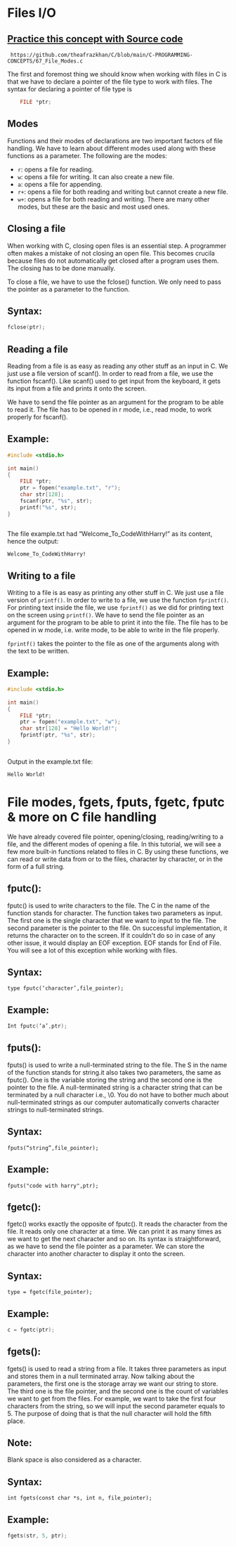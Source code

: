 # Files I/O

## [Practice this concept with Source code ](https://github.com/theafrazkhan/C/blob/main/C-PROGRAMMING-CONCEPTS/67_File_Modes.c)

```
 https://github.com/theafrazkhan/C/blob/main/C-PROGRAMMING-CONCEPTS/67_File_Modes.c
```

The first and foremost thing we should know when working with files in C is that we have to declare a pointer of the file type to work with files. The syntax for declaring a pointer of file type is
``` c
    FILE *ptr;
 ```

## Modes
Functions and their modes of declarations are two important factors of file handling. We have to learn about different modes used along with these functions as a parameter. The following are the modes:

- ```r```: opens a file for reading.
- ```w```: opens a file for writing. It can also create a new file.
- ```a```: opens a file for appending.
- ```r+```: opens a file for both reading and writing but cannot create a new file.
- ```w+```: opens a file for both reading and writing.
There are many other modes, but these are the basic and most used ones.

 

## Closing a file
When working with C, closing open files is an essential step. A programmer often makes a mistake of not closing an open file. This becomes crucila because files do not automatically get closed after a program uses them. The closing has to be done manually. 

To close a file, we have to use the fclose() function. We only need to pass the pointer as a parameter to the function.

## Syntax:
``` c
fclose(ptr);
 ```

## Reading a file
Reading from a file is as easy as reading any other stuff as an input in C. We just use a file version of scanf(). In order to read from a file, we use the function fscanf(). Like scanf() used to get input from the keyboard, it gets its input from a file and prints it onto the screen. 

We have to send the file pointer as an argument for the program to be able to read it. The file has to be opened in r mode, i.e., read mode, to work properly for fscanf(). 

## Example:
``` c
#include <stdio.h>
 
int main()
{
    FILE *ptr;
    ptr = fopen("example.txt", "r");
    char str[128];
    fscanf(ptr, "%s", str);
    printf("%s", str);
}
 
 ```

The file example.txt had “Welcome_To_CodeWithHarry!” as its content, hence the output:

 ```
Welcome_To_CodeWithHarry!
 ```

## Writing to a file
Writing to a file is as easy as printing any other stuff in C. We just use a file version of ```printf()```. In order to write to a file, we use the function ```fprintf()```. For printing text inside the file, we use ```fprintf()``` as we did for printing text on the screen using ```printf()```. We have to send the file pointer as an argument for the program to be able to print it into the file. The file has to be opened in w mode, i.e. write mode, to be able to write in the file properly.

```fprintf()``` takes the pointer to the file as one of the arguments along with the text to be written.

## Example:
``` c
#include <stdio.h>
 
int main()
{
    FILE *ptr;
    ptr = fopen("example.txt", "w");
    char str[128] = "Hello World!";
    fprintf(ptr, "%s", str);
}
 
```

Output in the example.txt file:

```
Hello World!
 ```


# File modes, fgets, fputs, fgetc, fputc & more on C file handling


We have already covered file pointer, opening/closing, reading/writing to a file, and the different modes of opening a file. In this tutorial, we will see a few more built-in functions related to files in C.  By using these functions, we can read or write data from or to the files, character by character, or in the form of a full string.

## fputc():
fputc() is used to write characters to the file. The C in the name of the function stands for character. The function takes two parameters as input. The first one is the single character that we want to input to the file. The second parameter is the pointer to the file. On successful implementation, it returns the character on to the screen. If it couldn't do so in case of any other issue, it would display an EOF exception. EOF stands for End of File. You will see a lot of this exception while working with files.

## Syntax:
```
type fputc(‘character’,file_pointer);
```
## Example:
``` c
Int fputc(‘a’,ptr);
```

## fputs():
fputs() is used to write a null-terminated string to the file. The S in the name of the function stands for string.it also takes two parameters, the same as fputc(). One is the variable storing the string and the second one is the pointer to the file. A null-terminated string is a character string that can be terminated by a null character i.e., \0. You do not have to bother much about null-terminated strings as our computer automatically converts character strings to null-terminated strings.

## Syntax:
```
fputs(“string”,file_pointer);
```
## Example:
```
fputs("code with harry",ptr);
```

## fgetc():
fgetc() works exactly the opposite of fputc(). It reads the character from the file. It reads only one character at a time. We can print it as many times as we want to get the next character and so on. Its syntax is straightforward, as we have to send the file pointer as a parameter. We can store the character into another character to display it onto the screen.

## Syntax:
``` 
type = fgetc(file_pointer);
```

## Example:
``` c
c = fgetc(ptr);
```
## fgets():
fgets() is used to read a string from a file. It takes three parameters as input and stores them in a null terminated array. Now talking about the parameters, the first one is the storage array we want our string to store. The third one is the file pointer, and the second one is the count of variables we want to get from the files. For example, we want to take the first four characters from the string, so we will input the second parameter equals to 5. The purpose of doing that is that the null character will hold the fifth place.

## Note:
 Blank space is also considered as a character.

## Syntax:

```
int fgets(const char *s, int n, file_pointer);
```
## Example:
``` c
fgets(str, 5, ptr);
 ```

 